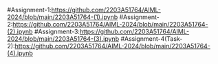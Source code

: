 #Assignment-1:https://github.com/2203A51764/AIML-2024/blob/main/2203A51764-(1).ipynb
#Assignment-2:https://github.com/2203A51764/AIML-2024/blob/main/2203A51764-(2).ipynb
#Assignment-3:https://github.com/2203A51764/AIML-2024/blob/main/2203A51764-(3).ipynb
#Assignment-4(Task-2):https://github.com/2203A51764/AIML-2024/blob/main/2203A51764-(4).ipynb
